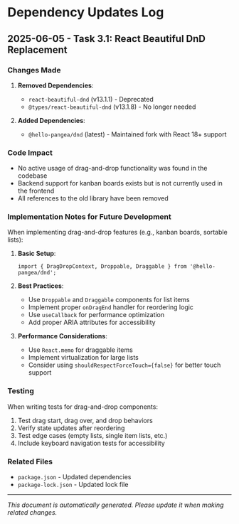 # Dependency Updates Log

## 2025-06-05 - Task 3.1: React Beautiful DnD Replacement

### Changes Made

1. **Removed Dependencies**:
   - `react-beautiful-dnd` (v13.1.1) - Deprecated
   - `@types/react-beautiful-dnd` (v13.1.8) - No longer needed

2. **Added Dependencies**:
   - `@hello-pangea/dnd` (latest) - Maintained fork with React 18+ support

### Code Impact

- No active usage of drag-and-drop functionality was found in the codebase
- Backend support for kanban boards exists but is not currently used in the frontend
- All references to the old library have been removed

### Implementation Notes for Future Development

When implementing drag-and-drop features (e.g., kanban boards, sortable lists):

1. **Basic Setup**:
   ```tsx
   import { DragDropContext, Droppable, Draggable } from '@hello-pangea/dnd';
   ```

2. **Best Practices**:
   - Use `Droppable` and `Draggable` components for list items
   - Implement proper `onDragEnd` handler for reordering logic
   - Use `useCallback` for performance optimization
   - Add proper ARIA attributes for accessibility

3. **Performance Considerations**:
   - Use `React.memo` for draggable items
   - Implement virtualization for large lists
   - Consider using `shouldRespectForceTouch={false}` for better touch support

### Testing

When writing tests for drag-and-drop components:

1. Test drag start, drag over, and drop behaviors
2. Verify state updates after reordering
3. Test edge cases (empty lists, single item lists, etc.)
4. Include keyboard navigation tests for accessibility

### Related Files
- `package.json` - Updated dependencies
- `package-lock.json` - Updated lock file

---

*This document is automatically generated. Please update it when making related changes.*
